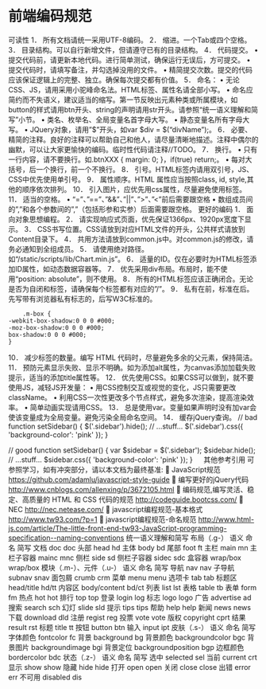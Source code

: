 # 前端编码规范
可读性
1．	所有文档请统一采用UTF-8编码。
2．	缩进。一个Tab或四个空格。
3．	目录结构。可以自行新增文件，但请遵守已有的目录结构。
4．	代码提交。
•	提交代码前，请更新本地代码。进行简单测试，确保运行无误后，方可提交。
•	提交代码时，请填写备注，并勾选掉没用的文件。
•	精简提交次数。提交的代码应该保证逻辑上的完整、独立。确保每次提交都有价值。
5．	命名：
•	无论CSS、JS，请用采用小驼峰命名法。HTML标签、属性名请全部小写。
•	命名应简约而不失语义，建议适当的缩写。第一节反映出元素种类或所属模块，如button的样式请用btn开头、string的声明请用str开头。请参照“统一语义理解和简写”小节。
•	类名、枚举名、全局变量名首字母大写。
•	静态变量名所有字母大写。
•	JQuery对象，请用”$”开头，如var $div = $(“divName”);。
6．	必要、精简的注释。良好的注释可以帮助自己和他人，请尽量清晰地描述。注释中偶尔的幽默，可以让大家更愉快的编码。临时性代码请注释//TODO。
7．	换行。
•	只有一行内容，请不要换行。如.btnXXX { margin: 0; }，if(true) return;。
•	每对大括号，后一个换行，前一个不换行。
8．	引号。HTML标签内请用双引号，JS、CSS中优先使用单引号。
9．	属性顺序。HTML 属性应当按照class, id, style,其他的顺序依次排列。
10．	引入图片，应优先用css属性，尽量避免使用<img>标签。
11．	适当的空格。
•	“=”、”==”、”&&”、”||”、”>”、”<”前后需要跟空格
•	数组成员间的”,”和各个参数间的”,”（包括形参和实参）后面需要跟空格。
更好的编码
1．	面向对象思想编程。
2．	请实现响应式页面，优先保证1366px、1920px宽度下显示。
3．	CSS书写位置。CSS请放到对应HTML文件的开头，公共样式请放到Content目录下。
4．	共用方法请放到common.js中。对common.js的修改，请务必通知到全组成员。
5．	请使用绝对路径。如“/static/scripts/lib/Chart.min.js”。
6．	适量的ID。仅在必要时为HTML标签添加ID属性，如动态数据容器等。
7．	优先采用div布局。布局时，能不使用“position: absolute”，则不使用。
8．	所有的HTML标签应该正确闭合。无论是否为自闭和标签，请确保每个标签都有对应的”/”。 
9．	私有在前，标准在后。先写带有浏览器私有标志的，后写W3C标准的。
```
	.m-box {
-webkit-box-shadow:0 0 0 #000;
-moz-box-shadow:0 0 0 #000;
box-shadow:0 0 0 #000;
}
```
10．	减少标签的数量。编写 HTML 代码时，尽量避免多余的父元素，保持简洁。
11．	预防元素显示失败、显示不明确。如为<img>添加alt属性，为canvas添加加载失败提示，适当的添加title属性等。
12．	优先使用CSS。如果CSS可以做到，就不要使用JS，减轻JS开发量：
•	用CSS控制交互或视觉的变化，JS只需要更改className。
•	利用CSS一次性更改多个节点样式，避免多次渲染，提高渲染效率。
•	简单动画实现请用CSS。
13．	总是使用var。变量如果声明时没有加var会使该变量成为全局变量。避免污染全局命名空间。
14．	缓存jQuery查询。
// bad
function setSidebar() {
  $('.sidebar').hide();
  // ...stuff...
  $('.sidebar').css({
    'background-color': 'pink'
  });
}

// good
function setSidebar() {
  var $sidebar = $('.sidebar');
  $sidebar.hide();
  // ...stuff...
  $sidebar.css({
    'background-color': 'pink'
  });
}
 
其他参考引用
可参照学习，如有冲突部分，请以本文档为最终基准:
	JavaScript规范 https://github.com/adamlu/javascript-style-guide
	编写更好的jQuery代码 http://www.cnblogs.com/allenxing/p/3672105.html
	编码规范,编写灵活、稳定、高质量的 HTML 和 CSS 代码的规范
http://codeguide.bootcss.com/
	NEC http://nec.netease.com/
	javascript编程规范-基本格式 http://www.tw93.com/?p=1
	javascript编程规范-命名规范 
http://www.html-js.com/article/The-little-front-end-tw93-JavaScript-programming-specification--naming-conventions
统一语义理解和简写
布局（.g-）
语义	命名	简写
文档	doc	doc
头部	head	hd
主体	body	bd
尾部	foot	ft
主栏	main	mn
主栏子容器	mainc	mnc
侧栏	side	sd
侧栏子容器	sidec	sdc
盒容器	wrap/box	wrap/box
模块（.m-）、元件（.u-）
语义	命名	简写
导航	nav	nav
子导航	subnav	snav
面包屑	crumb	crm
菜单	menu	menu
选项卡	tab	tab
标题区	head/title	hd/tt
内容区	body/content	bd/ct
列表	list	lst
表格	table	tb
表单	form	fm
热点	hot	hot
排行	top	top
登录	login	log
标志	logo	logo
广告	advertise	ad
搜索	search	sch
幻灯	slide	sld
提示	tips	tips
帮助	help	help
新闻	news	news
下载	download	dld
注册	regist	reg
投票	vote	vote
版权	copyright	cprt
结果	result	rst
标题	title	tt
按钮	button	btn
输入	input	ipt
皮肤（.s-）
语义	命名	简写
字体颜色	fontcolor	fc
背景	background	bg
背景颜色	backgroundcolor	bgc
背景图片	backgroundimage	bgi
背景定位	backgroundposition	bgp
边框颜色	bordercolor	bdc
状态（.z-）
语义	命名	简写
选中	selected	sel
当前	current	crt
显示	show	show
隐藏	hide	hide
打开	open	open
关闭	close	close
出错	error	err
不可用	disabled	dis

